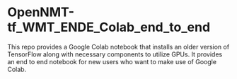 # OpenNMT-tf_WMT_ENDE_Colab_end_to_end
This repo provides a Google Colab notebook that installs an older version of TensorFlow along with necessary components to utilize GPUs.  It provides an end to end notebook for new users who want to make use of Google Colab.
